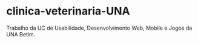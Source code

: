 # clinica-veterinaria-UNA
Trabalho da UC de Usabilidade, Desenvolvimento Web, Mobile e Jogos da UNA Betim.
